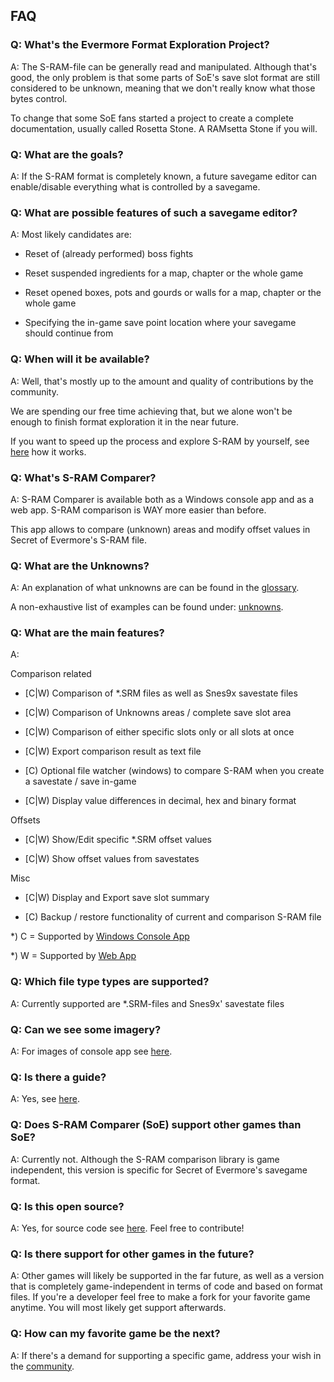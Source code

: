 ## FAQ

### Q: What's the Evermore Format Exploration Project?
A: The S-RAM-file can be generally read and manipulated. Although that's good, the only problem is that some parts of SoE's save slot format are still considered to be unknown, meaning that we don't really know what those bytes control. 

To change that some SoE fans started a project to create a complete documentation, usually called Rosetta Stone. A RAMsetta Stone if you will.

### Q: What are the goals?
A: If the S-RAM format is completely known, a future savegame editor can enable/disable everything what is controlled by a savegame.

### Q: What are possible features of such a savegame editor?
A: Most likely candidates are:

* Reset of (already performed) boss fights

* Reset suspended ingredients for a map, chapter or the whole game

* Reset opened boxes, pots and gourds or walls for a map, chapter or the whole game

* Specifying the in-game save point location where your savegame should continue from

### Q: When will it be available?
A: Well, that's mostly up to the amount and quality of contributions by the community.

We are spending our free time achieving that, but we alone won't be enough to finish format exploration it in the near future.

If you want to speed up the process and explore S-RAM by yourself, see [here](exploring) how it works.

### Q: What's S-RAM Comparer?
A: S-RAM Comparer is available both as a Windows console app and as a web app. S-RAM comparison is WAY more easier than before. 

This app allows to compare (unknown) areas and modify offset values in Secret of Evermore's S-RAM file.

### Q: What are the Unknowns?
A: An explanation of what unknowns are can be found in the [glossary](glossary). 

A non-exhaustive list of examples can be found under: [unknowns](unknowns).

### Q: What are the main features?
A: 

Comparison related

* [C|W) Comparison of *.SRM files as well as Snes9x savestate files  

* [C|W) Comparison of Unknowns areas / complete save slot area

* [C|W) Comparison of either specific slots only or all slots at once

* [C|W) Export comparison result as text file

* [C) Optional file watcher (windows) to compare S-RAM when you create a savestate / save in-game

* [C|W) Display value differences in decimal, hex and binary format

Offsets

* [C|W) Show/Edit specific *.SRM offset values

* [C|W) Show offset values from savestates

Misc

* [C|W) Display and Export save slot summary

* [C) Backup / restore functionality of current and comparison S-RAM file

*) C = Supported by [Windows Console App](console-app)

*) W = Supported by [Web App](comparison)

### Q: Which file type types are supported?

A: Currently supported are *.SRM-files and Snes9x' savestate files

### Q: Can we see some imagery?

A: For images of console app see [here](imagery).

### Q: Is there a guide?

A: Yes, see [here](guides).

### Q: Does S-RAM Comparer (SoE) support other games than SoE?

A: Currently not. Although the S-RAM comparison library is game independent, this version is specific for Secret of Evermore's savegame format.

### Q: Is this open source?

A: Yes, for source code see [here](https://github.com/CleanCodeX). Feel free to contribute!

### Q: Is there support for other games in the future?

A: Other games will likely be supported in the far future, as well as a version that is completely game-independent in terms of code and based on format files. If you're a developer feel free to make a fork for your favorite game anytime. You will most likely get support afterwards.

### Q: How can my favorite game be the next?

A: If there's a demand for supporting a specific game, address your wish in the [community](Community).
